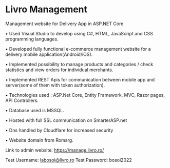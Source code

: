 # Livro Management
Management website for Delivery App in ASP.NET Core

•	Used Visual Studio to develop using C#, HTML, JavaScript and CSS programming languages.

•	Developed fully functional e-commerce management website for a delivery mobile application(Android/iOS).

•	Implemented possibility to manage products and categories / check statistics and view orders for individual merchants.

•	Implemented REST Apis for communication between mobile app and server(some of them with token authorization).

•	Technologies used : ASP.Net Core, Entity Framework, MVC, Razor pages, API Controllers.

•	Database used is MSSQL.

•	Hosted with full SSL communication on SmarterASP.net

•	Dns handled by Cloudflare for increased security

•	Website domain from Romarg.

Link to admin website: https://manage.livro.ro/

Test Username: labosoi@livro.ro
Test Password: bosoi2022


